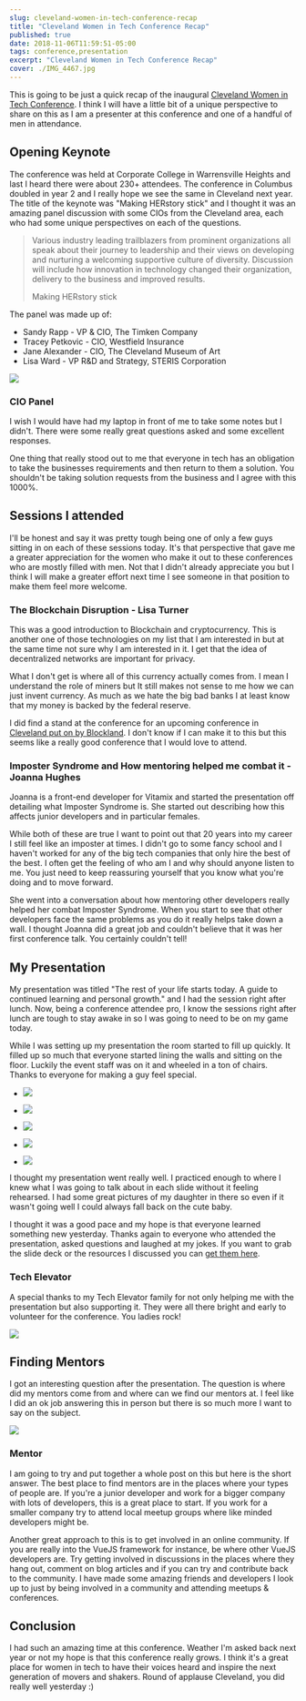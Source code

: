```yaml
---
slug: cleveland-women-in-tech-conference-recap
title: "Cleveland Women in Tech Conference Recap"
published: true
date: 2018-11-06T11:59:51-05:00
tags: conference,presentation
excerpt: "Cleveland Women in Tech Conference Recap"
cover: ./IMG_4467.jpg
---
```


This is going to be just a quick recap of the inaugural [Cleveland Women in Tech Conference](https://getwitit.org/agenda-cle/). I think I will have a little bit of a unique perspective to share on this as I am a presenter at this conference and one of a handful of men in attendance. 

## Opening Keynote  

The conference was held at Corporate College in Warrensville Heights and last I heard there were about 230+ attendees. The conference in Columbus doubled in year 2 and I really hope we see the same in Cleveland next year. The title of the keynote was "Making HERstory stick" and I thought it was an amazing panel discussion with some CIOs from the Cleveland area, each who had some unique perspectives on each of the questions. 

> Various industry leading trailblazers from prominent organizations all speak about their journey to leadership and their views on developing and nurturing a welcoming supportive culture of diversity. Discussion will include how innovation in technology changed their organization, delivery to the business and improved results.
> 
> Making HERstory stick

The panel was made up of:  

*   Sandy Rapp - VP & CIO, The Timken Company
*   Tracey Petkovic - CIO, Westfield Insurance
*   Jane Alexander - CIO, The Cleveland Museum of Art
*   Lisa Ward - VP R&D and Strategy, STERIS Corporation

![](./IMG_4469.jpg)

### CIO Panel

I wish I would have had my laptop in front of me to take some notes but I didn't. There were some really great questions asked and some excellent responses.

One thing that really stood out to me that everyone in tech has an obligation to take the businesses requirements and then return to them a solution. You shouldn't be taking solution requests from the business and I agree with this 1000%.

## Sessions I attended

I'll be honest and say it was pretty tough being one of only a few guys sitting in on each of these sessions today. It's that perspective that gave me a greater appreciation for the women who make it out to these conferences who are mostly filled with men. Not that I didn't already appreciate you but I think I will make a greater effort next time I see someone in that position to make them feel more welcome.

### The Blockchain Disruption - Lisa Turner

This was a good introduction to Blockchain and cryptocurrency. This is another one of those technologies on my list that I am interested in but at the same time not sure why I am interested in it. I get that the idea of decentralized networks are important for privacy.

What I don't get is where all of this currency actually comes from. I mean I understand the role of miners but It still makes not sense to me how we can just invent currency. As much as we hate the big bad banks I at least know that my money is backed by the federal reserve. 

I did find a stand at the conference for an upcoming conference in [Cleveland put on by Blockland](https://blocklandcleveland.com/solutions). I don't know if I can make it to this but this seems like a really good conference that I would love to attend. 

### Imposter Syndrome and How mentoring helped me combat it - Joanna Hughes

Joanna is a front-end developer for Vitamix and started the presentation off detailing what Imposter Syndrome is. She started out describing how this affects junior developers and in particular females. 

While both of these are true I want to point out that 20 years into my career I still feel like an imposter at times. I didn't go to some fancy school and I haven't worked for any of the big tech companies that only hire the best of the best. I often get the feeling of who am I and why should anyone listen to me. You just need to keep reassuring yourself that you know what you're doing and to move forward.

She went into a conversation about how mentoring other developers really helped her combat Imposter Syndrome. When you start to see that other developers face the same problems as you do it really helps take down a wall. I thought Joanna did a great job and couldn't believe that it was her first conference talk. You certainly couldn't tell! 

## My Presentation

My presentation was titled "The rest of your life starts today. A guide to continued learning and personal growth." and I had the session right after lunch. Now, being a conference attendee pro, I know the sessions right after lunch are tough to stay awake in so I was going to need to be on my game today. 

While I was setting up my presentation the room started to fill up quickly. It filled up so much that everyone started lining the walls and sitting on the floor. Luckily the event staff was on it and wheeled in a ton of chairs. Thanks to everyone for making a guy feel special. 

*   ![](./IMG_4482.jpg)
    
*   ![](./IMG_4481.jpg)
    
*   ![](./IMG_4480.jpg)
    
*   ![](./IMG_4479.jpg)
    
*   ![](./IMG_4478.jpg)
    

I thought my presentation went really well. I practiced enough to where I knew what I was going to talk about in each slide without it feeling rehearsed. I had some great pictures of my daughter in there so even if it wasn't going well I could always fall back on the cute baby.

I thought it was a good pace and my hope is that everyone learned something new yesterday. Thanks again to everyone who attended the presentation, asked questions and laughed at my jokes. If you want to grab the slide deck or the resources I discussed you can [get them here](https://therealdanvega.com/blog/2018/11/05/cleveland-women-in-tech-presentation).

### Tech Elevator

A special thanks to my Tech Elevator family for not only helping me with the presentation but also supporting it. They were all there bright and early to volunteer for the conference. You ladies rock! 

![](./IMG_4471.jpg)

## Finding Mentors

I got an interesting question after the presentation. The question is where did my mentors come from and where can we find our mentors at. I feel like I did an ok job answering this in person but there is so much more I want to say on the subject. 

![](./neonbrand-618320-unsplash.jpg)

### Mentor

I am going to try and put together a whole post on this but here is the short answer. The best place to find mentors are in the places where your types of people are. If you're a junior developer and work for a bigger company with lots of developers, this is a great place to start. If you work for a smaller company try to attend local meetup groups where like minded developers might be. 

Another great approach to this is to get involved in an online community. If you are really into the VueJS framework for instance, be where other VueJS developers are. Try getting involved in discussions in the places where they hang out, comment on blog articles and if you can try and contribute back to the community. I have made some amazing friends and developers I look up to just by being involved in a community and attending meetups & conferences. 

## Conclusion

I had such an amazing time at this conference. Weather I'm asked back next year or not my hope is that this conference really grows. I think it's a great place for women in tech to have their voices heard and inspire the next generation of movers and shakers. Round of applause Cleveland, you did really well yesterday :)